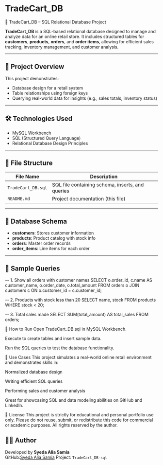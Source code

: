 # TradeCart_DB

 🛒 TradeCart_DB – SQL Relational Database Project

**TradeCart_DB** is a SQL-based relational database designed to manage and analyze data for an online retail store. It includes structured tables for **customers**, **products**, **orders**, and **order items**, allowing for efficient sales tracking, inventory management, and customer analysis.

---

## 📁 Project Overview

This project demonstrates:
- Database design for a retail system
- Table relationships using foreign keys
- Querying real-world data for insights (e.g., sales totals, inventory status)

---

## 🛠️ Technologies Used

- MySQL Workbench
- SQL (Structured Query Language)
- Relational Database Design Principles

---

## 📂 File Structure

| File Name              | Description                                      |
|------------------------|--------------------------------------------------|
| `TradeCart_DB.sql`     | SQL file containing schema, inserts, and queries |
| `README.md`            | Project documentation (this file)               |

---

## 🧱 Database Schema

- **customers**: Stores customer information
- **products**: Product catalog with stock info
- **orders**: Master order records
- **order_items**: Line items for each order

---

## 🧾 Sample Queries

-- 1. Show all orders with customer names
SELECT o.order_id, c.name AS customer_name, o.order_date, o.total_amount
FROM orders o
JOIN customers c ON o.customer_id = c.customer_id;

-- 2. Products with stock less than 20
SELECT name, stock FROM products WHERE stock < 20;

-- 3. Total sales made
SELECT SUM(total_amount) AS total_sales FROM orders;

🚀 How to Run
Open TradeCart_DB.sql in MySQL Workbench.

Execute to create tables and insert sample data.

Run the SQL queries to test the database functionality.


📌 Use Cases
This project simulates a real-world online retail environment and demonstrates skills in:

Normalized database design

Writing efficient SQL queries

Performing sales and customer analysis

Great for showcasing SQL and data modeling abilities on GitHub and LinkedIn.

📄 License
This project is strictly for educational and personal portfolio use only.
Please do not reuse, submit, or redistribute this code for commercial or academic purposes.
All rights reserved by the author.

## 👨‍💻 Author

Developed by
**Syeda Alia Samia**  
GitHub:[Syeda Alia Samia](https://github.com/your-github-username)
Project: `TradeCart_DB-sql`
